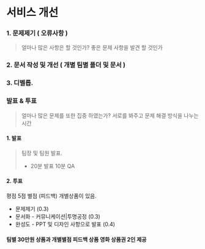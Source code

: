     
# 서비스 개선

### 1. 문제제기 ( 오류사항 ) 
> 얼마나 많은 사항은 할 것인가?
> 좋은 문제 사항을 발견 할 것인가 

### 2. 문서 작성 및 개선 ( 개별 팀별 폴더 및 문서 )


### 3. 디벨롭. 


### 발표 & 투표
> 얼마나 많은 문제를 또한 집중 하였는가?
> 서로를 봐주고 문제 해결 방식을 나누는 시간

#### 1. 발표
> 팀장 및 팀원 발표. 
> - 20분 발표 10분 QA


#### 2. 투표
평점 5점 별점 (피드백) 개별상품이 있음. 
- 문제제기 (0.3)
- 문서화 - 커뮤니케이션|투명공정 (0.3)
- 완성도 - PPT 및 디자인 사항으로 발표 (0.4)

#### 팀별 30만원 상품과 개별별점 피드백 상품 영화 상품권 2인 제공
